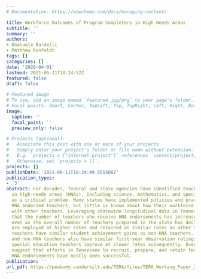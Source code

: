 ```yaml
---
# Documentation: https://wowchemy.com/docs/managing-content/

title: Workforce Outcomes of Program Completers in High Needs Areas
subtitle: ''
summary: ''
authors:
- Emanuele Bardelli
- Matthew Ronfeldt
tags: []
categories: []
date: '2020-04-01'
lastmod: 2021-06-11T18:24:52Z
featured: false
draft: false

# Featured image
# To use, add an image named `featured.jpg/png` to your page's folder.
# Focal points: Smart, Center, TopLeft, Top, TopRight, Left, Right, BottomLeft, Bottom, BottomRight.
image:
  caption: ''
  focal_point: ''
  preview_only: false

# Projects (optional).
#   Associate this post with one or more of your projects.
#   Simply enter your project's folder or file name without extension.
#   E.g. `projects = ["internal-project"]` references `content/project/deep-learning/index.md`.
#   Otherwise, set `projects = []`.
projects: []
publishDate: '2021-06-11T18:24:49.555508Z'
publication_types:
- '3'
abstract: For decades, federal and state agencies have identified teacher shortages
  in high-needs areas (HNAs), including science, mathematics, and special education,
  as a critical problem. Many states have implemented policies and practices to recruit
  HNA endorsed teachers, but little is known about how their workforce outcomes compare
  with other teachers. Leveraging statewide longitudinal data in Tennessee, we observe
  that the number of teachers who receive HNA endorsements has increased over time
  even as the overall number of teachers prepared in the state has declined. HNA teachers
  are employed at higher rates and retained at similar rates as other teachers. HNA
  teachers have similar student achievement gains as non-HNA teachers. Though HNA
  and non-HNA teachers also have similar first-year observation ratings, STEM and
  special education teachers improve at slower rates subsequently. Overall, findings
  suggest that efforts in Tennessee to recruit, prepare, and retain teachers with
  HNA endorsements have mostly been successful.
publication: ''
url_pdf: https://peabody.vanderbilt.edu/TERA/files/TERA_Working_Paper_2020-01.pdf
---
```

